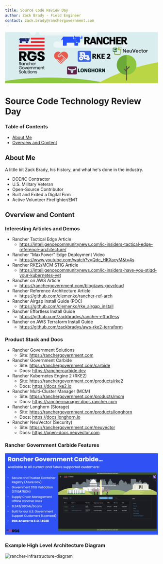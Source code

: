 ```yaml
---
title: Source Code Review Day
author: Zack Brady - Field Engineer
contact: zack.brady@ranchergovernment.com
---
```


![rancher-stack-banner](images/rgs-rancher-stack-banner.png)

# Source Code Technology Review Day

### Table of Contents
* [About Me](#about-me)
* [Overview and Content](#overview-and-content)


## About Me

A little bit Zack Brady, his history, and what he's done in the industry.
- DOD/IC Contractor
- U.S. Military Veteran
- Open-Source Contributor
- Built and Exited a Digital Firm
- Active Volunteer Firefighter/EMT

## Overview and Content

### Interesting Articles and Demos
* Rancher Tactical Edge Article
  * https://intelligencecommunitynews.com/ic-insiders-tactical-edge-reference-architecture/
* Rancher "MaxPower" Edge Deployment Video
  * https://www.youtube.com/watch?v=Qdc_HKXacyM&t=4s
* Rancher RKE2/MCM STIG Article
  * https://intelligencecommunitynews.com/ic-insiders-have-you-stigd-your-kubernetes-yet
* Rancher on AWS Article
  * https://ranchergovernment.com/blog/aws-govcloud
* Rancher Reference Architecture Article
  * https://github.com/clemenko/rancher-ref-arch
* Rancher Airgap Install Guide (POC)
  * https://github.com/clemenko/rke_airgap_install
* Rancher Effortless Install Guide
  * https://github.com/zackbradys/rancher-effortless
* Rancher on AWS Terraform Install Guide
  * https://github.com/zackbradys/aws-rke2-terraform

### Product Stack and Docs
* Rancher Government Solutions
  * Site: https://ranchergovernment.com
* Rancher Government Carbide
  * Site: https://ranchergovernment.com/carbide
  * Docs: https://ranchercarbide.dev
* Rancher Kubernetes Engine 2 (RKE2)
  * Site: https://ranchergovernment.com/products/rke2
  * Docs: https://docs.rke2.io
* Rancher Multi-Cluster Manager (MCM)
  * Site: https://ranchergovernment.com/products/mcm
  * Docs: https://ranchermanager.docs.rancher.com
* Rancher Longhorn (Storage)
  * Site: https://ranchergovernment.com/products/longhorn
  * Docs: https://docs.longhorn.io
* Rancher NeuVector (Security)
  * Site: https://ranchergovernment.com/neuvector
  * Docs: https://open-docs.neuvector.com

### Rancher Government Carbide Features

![rgs-carbide-overview](images/rgs-carbide-overview.png)

### Example High Level Architecture Diagram

![rancher-infrastructure-diagram](images/rgs-cloud-datacenter-edge-diagram.png)